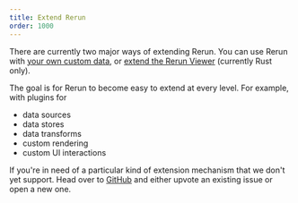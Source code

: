 ```yaml
---
title: Extend Rerun
order: 1000
---
```


There are currently two major ways of extending Rerun. You can use Rerun with [your own custom data](extend/custom-data.md), or [extend the Rerun Viewer](extend/extend-ui.md) (currently Rust only).

The goal is for Rerun to become easy to extend at every level. For example, with plugins for
- data sources
- data stores
- data transforms
- custom rendering
- custom UI interactions

If you're in need of a particular kind of extension mechanism that we don't yet support. Head over to [GitHub](https://github.com/rerun-io/rerun/issues) and either upvote an existing issue or open a new one.
